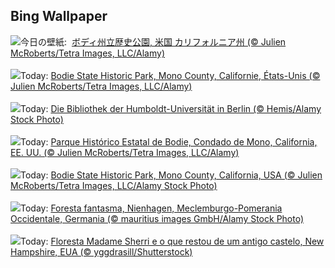 ## Bing Wallpaper
![](https://www.bing.com/th?id=OHR.BodieCalifornia_JA-JP5239125800_UHD.jpg&w=1000)今日の壁紙: &nbsp;[ボディ州立歴史公園, 米国 カリフォルニア州 (© Julien McRoberts/Tetra Images, LLC/Alamy)](https://www.bing.com/th?id=OHR.BodieCalifornia_JA-JP5239125800_UHD.jpg)
<br><br/>
![](https://www.bing.com/th?id=OHR.BodieCalifornia_FR-FR2619483775_UHD.jpg&w=1000)Today: [Bodie State Historic Park, Mono County, Californie, États-Unis (© Julien McRoberts/Tetra Images, LLC/Alamy)](https://www.bing.com/th?id=OHR.BodieCalifornia_FR-FR2619483775_UHD.jpg)
<br><br/>
![](https://www.bing.com/th?id=OHR.HumboldtUniversityLibrary_DE-DE9129729075_UHD.jpg&w=1000)Today: [Die Bibliothek der Humboldt-Universität in Berlin (© Hemis/Alamy Stock Photo)](https://www.bing.com/th?id=OHR.HumboldtUniversityLibrary_DE-DE9129729075_UHD.jpg)
<br><br/>
![](https://www.bing.com/th?id=OHR.BodieCalifornia_ES-ES5750296287_UHD.jpg&w=1000)Today: [Parque Histórico Estatal de Bodie, Condado de Mono, California, EE. UU. (© Julien McRoberts/Tetra Images, LLC/Alamy)](https://www.bing.com/th?id=OHR.BodieCalifornia_ES-ES5750296287_UHD.jpg)
<br><br/>
![](https://www.bing.com/th?id=OHR.BodieCalifornia_EN-GB1752364687_UHD.jpg&w=1000)Today: [Bodie State Historic Park, Mono County, California, USA (© Julien McRoberts/Tetra Images, LLC/Alamy Stock Photo)](https://www.bing.com/th?id=OHR.BodieCalifornia_EN-GB1752364687_UHD.jpg)
<br><br/>
![](https://www.bing.com/th?id=OHR.GhostForest_IT-IT8926574914_UHD.jpg&w=1000)Today: [Foresta fantasma, Nienhagen, Meclemburgo-Pomerania Occidentale, Germania (© mauritius images GmbH/Alamy Stock Photo)](https://www.bing.com/th?id=OHR.GhostForest_IT-IT8926574914_UHD.jpg)
<br><br/>
![](https://www.bing.com/th?id=OHR.MadameSherriCastle_PT-BR6347507629_UHD.jpg&w=1000)Today: [Floresta Madame Sherri e o que restou de um antigo castelo, New Hampshire, EUA (© yggdrasill/Shutterstock)](https://www.bing.com/th?id=OHR.MadameSherriCastle_PT-BR6347507629_UHD.jpg)
<br><br/>
